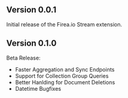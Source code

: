 
## Version 0.0.1

Initial release of the Firea.io Stream extension.
## Version 0.1.0

Beta Release:
- Faster Aggregation and Sync Endpoints
- Support for Collection Group Queries
- Better Hanlding for Document Deletions
- Datetime Bugfixes